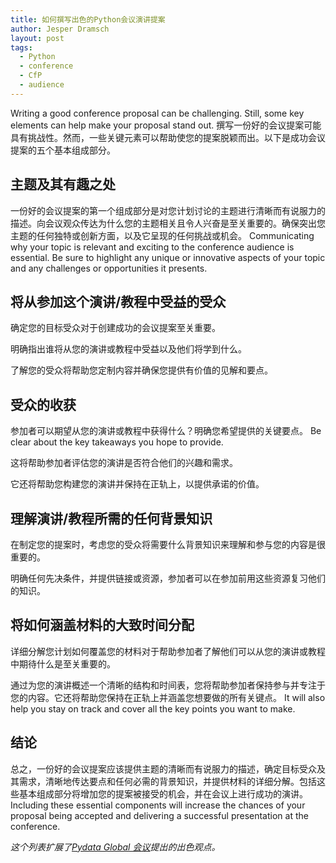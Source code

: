 ```yaml
---
title: 如何撰写出色的Python会议演讲提案
author: Jesper Dramsch
layout: post
tags:
  - Python
  - conference
  - CfP
  - audience
---
```


Writing a good conference proposal can be challenging. Still, some key elements can help make your proposal stand out. 撰写一份好的会议提案可能具有挑战性。然而，一些关键元素可以帮助使您的提案脱颖而出。以下是成功会议提案的五个基本组成部分。

## 主题及其有趣之处

一份好的会议提案的第一个组成部分是对您计划讨论的主题进行清晰而有说服力的描述。向会议观众传达为什么您的主题相关且令人兴奋是至关重要的。确保突出您主题的任何独特或创新方面，以及它呈现的任何挑战或机会。 Communicating why your topic is relevant and exciting to the conference audience is essential. Be sure to highlight any unique or innovative aspects of your topic and any challenges or opportunities it presents.

## 将从参加这个演讲/教程中受益的受众

确定您的目标受众对于创建成功的会议提案至关重要。

明确指出谁将从您的演讲或教程中受益以及他们将学到什么。

了解您的受众将帮助您定制内容并确保您提供有价值的见解和要点。

## 受众的收获

参加者可以期望从您的演讲或教程中获得什么？明确您希望提供的关键要点。 Be clear about the key takeaways you hope to provide.

这将帮助参加者评估您的演讲是否符合他们的兴趣和需求。

它还将帮助您构建您的演讲并保持在正轨上，以提供承诺的价值。

## 理解演讲/教程所需的任何背景知识

在制定您的提案时，考虑您的受众将需要什么背景知识来理解和参与您的内容是很重要的。

明确任何先决条件，并提供链接或资源，参加者可以在参加前用这些资源复习他们的知识。

## 将如何涵盖材料的大致时间分配

详细分解您计划如何覆盖您的材料对于帮助参加者了解他们可以从您的演讲或教程中期待什么是至关重要的。

通过为您的演讲概述一个清晰的结构和时间表，您将帮助参加者保持参与并专注于您的内容。它还将帮助您保持在正轨上并涵盖您想要做的所有关键点。 It will also help you stay on track and cover all the key points you want to make.

## 结论

总之，一份好的会议提案应该提供主题的清晰而有说服力的描述，确定目标受众及其需求，清晰地传达要点和任何必需的背景知识，并提供材料的详细分解。包括这些基本组成部分将增加您的提案被接受的机会，并在会议上进行成功的演讲。 Including these essential components will increase the chances of your proposal being accepted and delivering a successful presentation at the conference.

_这个列表扩展了[Pydata Global 会议](https://pydata.org/global2022/present/)提出的出色观点。_
